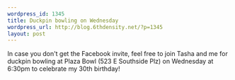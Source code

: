 ```yaml
--- 
wordpress_id: 1345
title: Duckpin bowling on Wednesday
wordpress_url: http://blog.6thdensity.net/?p=1345
layout: post
---
```

<p>In case you don't get the Facebook invite, feel free to join Tasha and me for duckpin bowling at Plaza Bowl (523 E Southside Plz) on Wednesday at 6:30pm to celebrate my 30th birthday!
